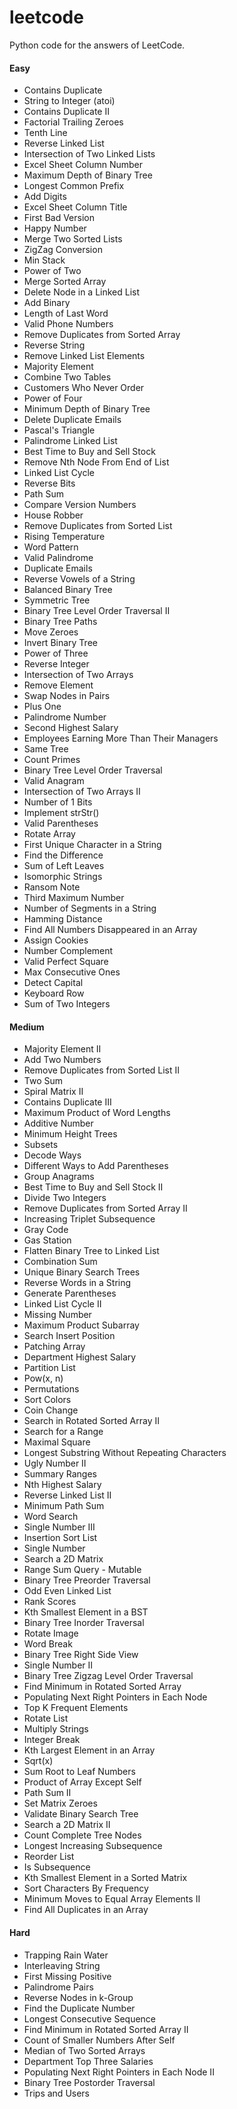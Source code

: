 # leetcode
Python code for the answers of LeetCode.

#### Easy
- Contains Duplicate
- String to Integer (atoi)
- Contains Duplicate II
- Factorial Trailing Zeroes
- Tenth Line
- Reverse Linked List
- Intersection of Two Linked Lists
- Excel Sheet Column Number
- Maximum Depth of Binary Tree
- Longest Common Prefix
- Add Digits
- Excel Sheet Column Title
- First Bad Version
- Happy Number
- Merge Two Sorted Lists
- ZigZag Conversion
- Min Stack
- Power of Two
- Merge Sorted Array
- Delete Node in a Linked List
- Add Binary
- Length of Last Word
- Valid Phone Numbers
- Remove Duplicates from Sorted Array
- Reverse String
- Remove Linked List Elements
- Majority Element
- Combine Two Tables
- Customers Who Never Order
- Power of Four
- Minimum Depth of Binary Tree
- Delete Duplicate Emails
- Pascal's Triangle
- Palindrome Linked List
- Best Time to Buy and Sell Stock
- Remove Nth Node From End of List
- Linked List Cycle
- Reverse Bits
- Path Sum
- Compare Version Numbers
- House Robber
- Remove Duplicates from Sorted List
- Rising Temperature
- Word Pattern
- Valid Palindrome
- Duplicate Emails
- Reverse Vowels of a String
- Balanced Binary Tree
- Symmetric Tree
- Binary Tree Level Order Traversal II
- Binary Tree Paths
- Move Zeroes
- Invert Binary Tree
- Power of Three
- Reverse Integer
- Intersection of Two Arrays
- Remove Element
- Swap Nodes in Pairs
- Plus One
- Palindrome Number
- Second Highest Salary
- Employees Earning More Than Their Managers
- Same Tree
- Count Primes
- Binary Tree Level Order Traversal
- Valid Anagram
- Intersection of Two Arrays II
- Number of 1 Bits
- Implement strStr()
- Valid Parentheses
- Rotate Array
- First Unique Character in a String
- Find the Difference
- Sum of Left Leaves
- Isomorphic Strings
- Ransom Note
- Third Maximum Number
- Number of Segments in a String
- Hamming Distance
- Find All Numbers Disappeared in an Array
- Assign Cookies
- Number Complement
- Valid Perfect Square
- Max Consecutive Ones
- Detect Capital
- Keyboard Row
- Sum of Two Integers

#### Medium
- Majority Element II
- Add Two Numbers
- Remove Duplicates from Sorted List II
- Two Sum
- Spiral Matrix II
- Contains Duplicate III
- Maximum Product of Word Lengths
- Additive Number
- Minimum Height Trees
- Subsets
- Decode Ways
- Different Ways to Add Parentheses
- Group Anagrams
- Best Time to Buy and Sell Stock II
- Divide Two Integers
- Remove Duplicates from Sorted Array II
- Increasing Triplet Subsequence
- Gray Code
- Gas Station
- Flatten Binary Tree to Linked List
- Combination Sum
- Unique Binary Search Trees
- Reverse Words in a String
- Generate Parentheses
- Linked List Cycle II
- Missing Number
- Maximum Product Subarray
- Search Insert Position
- Patching Array
- Department Highest Salary
- Partition List
- Pow(x, n)
- Permutations
- Sort Colors
- Coin Change
- Search in Rotated Sorted Array II
- Search for a Range
- Maximal Square
- Longest Substring Without Repeating Characters
- Ugly Number II
- Summary Ranges
- Nth Highest Salary
- Reverse Linked List II
- Minimum Path Sum
- Word Search
- Single Number III
- Insertion Sort List
- Single Number
- Search a 2D Matrix
- Range Sum Query - Mutable
- Binary Tree Preorder Traversal
- Odd Even Linked List
- Rank Scores
- Kth Smallest Element in a BST
- Binary Tree Inorder Traversal
- Rotate Image
- Word Break
- Binary Tree Right Side View
- Single Number II
- Binary Tree Zigzag Level Order Traversal
- Find Minimum in Rotated Sorted Array
- Populating Next Right Pointers in Each Node
- Top K Frequent Elements
- Rotate List
- Multiply Strings
- Integer Break
- Kth Largest Element in an Array
- Sqrt(x)
- Sum Root to Leaf Numbers
- Product of Array Except Self
- Path Sum II
- Set Matrix Zeroes
- Validate Binary Search Tree
- Search a 2D Matrix II
- Count Complete Tree Nodes
- Longest Increasing Subsequence
- Reorder List
- Is Subsequence
- Kth Smallest Element in a Sorted Matrix
- Sort Characters By Frequency
- Minimum Moves to Equal Array Elements II
- Find All Duplicates in an Array

#### Hard
- Trapping Rain Water
- Interleaving String
- First Missing Positive
- Palindrome Pairs
- Reverse Nodes in k-Group
- Find the Duplicate Number
- Longest Consecutive Sequence
- Find Minimum in Rotated Sorted Array II
- Count of Smaller Numbers After Self
- Median of Two Sorted Arrays
- Department Top Three Salaries
- Populating Next Right Pointers in Each Node II
- Binary Tree Postorder Traversal
- Trips and Users
